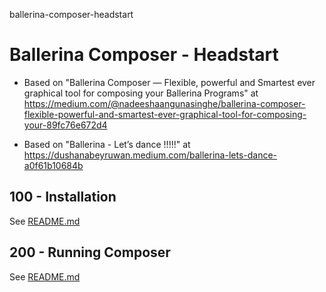 ballerina-composer-headstart
# Ballerina Composer - Headstart

- Based on "Ballerina Composer — Flexible, powerful and Smartest ever graphical tool for composing your Ballerina Programs" at https://medium.com/@nadeeshaangunasinghe/ballerina-composer-flexible-powerful-and-smartest-ever-graphical-tool-for-composing-your-89fc76e672d4

- Based on "Ballerina - Let’s dance !!!!!" at https://dushanabeyruwan.medium.com/ballerina-lets-dance-a0f61b10684b

## 100 - Installation
See [README.md](./100/README.md)

## 200 - Running Composer
See [README.md](./200/README.md)
